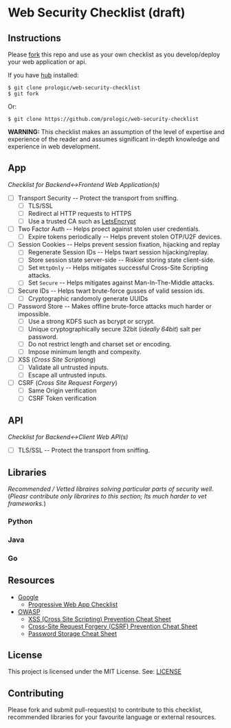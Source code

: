 # Web Security Checklist (draft)

## Instructions

Please [fork](https://github.com/prologic/web-security-checklist#fork-destination-box) this repo and use as your own checklist as you develop/deploy your web application or api.

If you have [hub](https://hub.github.com/) installed:

```#!bash
$ git clone prologic/web-security-checklist
$ git fork
```

Or:

```#!bash
$ git clone https://github.com/prologic/web-security-checklist
```

**WARNING:** This checklist makes an assumption of the level of expertise and experience of the reader and assumes significant in-depth knowledge and experience in web development.

## App

*Checklist for Backend<->Frontend Web Application(s)*

* [ ] Transport Security -- Protect the transport from sniffing.
  * [ ] TLS/SSL
  * [ ] Redirect al HTTP requests to HTTPS
  * [ ] Use a trusted CA such as [LetsEncrypt](https://letsencrypt.org/)
* [ ] Two Factor Auth -- Helps proect against stolen user credentials.
  * [ ] Expire tokens periodically -- Helps prevent stolen OTP/U2F devices.
* [ ] Session Cookies -- Helps prevent session fixation, hijacking and replay
  * [ ] Regenerate Session IDs -- Helps twart session hijacking/replay.
  * [ ] Store session state server-side -- Riskier storing state client-side.
  * [ ] Set `HttpOnly` -- Helps mitigates successful Cross-Site Scripting attacks.
  * [ ] Set `Secure` -- Helps mitigates against Man-In-The-Middle attacks.
* [ ] Secure IDs -- Helps twart brute-force gusses of valid session ids.
  * [ ] Cryptographic randomoly generate UUIDs
* [ ] Password Store -- Makes offline brute-force attacks much harder or impossible.
  * [ ] Use a strong KDFS such as bcrypt or scrypt.
  * [ ] Unique cryptographically secure 32bit (*ideally 64bit*) salt per password.
  * [ ] Do not restrict length and charset set or encoding.
  * [ ] Impose minimum length and compexity.
* [ ] XSS (*Cross Site Scriptiong*)
  * [ ] Validate all untrusted inputs.
  * [ ] Escape all untrusted inputs.
* [ ] CSRF (*Cross Site Request Forgery*)
  * [ ] Same Origin verification
  * [ ] CSRF Token verification

## API

*Checklist for Backend<->Client Web API(s)*

* [ ] TLS/SSL -- Protect the transport from sniffing.

## Libraries

*Recommended / Vetted libraires solving particular parts of security well.*
(*Pleasr contribute only librarires to this section; Its much harder to vet frameworks.*)

### Python

### Java

### Go

## Resources

* [Google](https://developers.google.com)
  * [Progressive Web App Checklist](https://developers.google.com/web/progressive-web-apps/checklist)
* [OWASP](https://www.owasp.org)
  * [XSS (Cross Site Scripting) Prevention Cheat Sheet](https://www.owasp.org/index.php/XSS_(Cross_Site_Scripting)_Prevention_Cheat_Sheet)
  * [Cross-Site Request Forgery (CSRF) Prevention Cheat Sheet](https://www.owasp.org/index.php/Cross-Site_Request_Forgery_(CSRF)_Prevention_Cheat_Sheet)
  * [Password Storage Cheat Sheet](https://www.owasp.org/index.php/Password_Storage_Cheat_Sheet#Use_a_cryptographically_strong_credential-specific_salt)

## License

This project is licensed under the MIT License. See: [LICENSE](https://github.com/prologic/web-security-checklist/blob/master/LICENSE)

## Contributing

Please fork and submit pull-request(s) to contribute to this checklist, recommended libraries for your favourite language or external resources.
